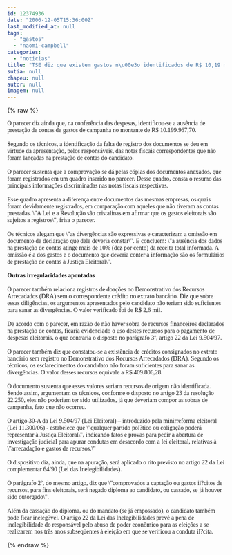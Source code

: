 ```yaml
---
id: 12374936
date: "2006-12-05T15:36:00Z"
last_modified_at: null
tags:
  - "gastos"
  - "naomi-campbell"
categories:
  - "noticias"
title: "TSE diz que existem gastos n\u00e3o identificados de R$ 10,19 milh\u00f5es nas contas de Lula"
sutia: null
chapeu: null
autor: null
imagem: null
---
```

{% raw %}
<p><B></p>
<p><P></B><FONT face=Verdana>O parecer diz ainda que, na conferência das despesas, identificou-se a ausência de prestação de contas de gastos de campanha no montante de R$ 10.199.967,70.<BR><BR>Segundo os técnicos, a identificação da falta de registro dos documentos se deu em virtude da apresentação, pelos responsáveis, das notas fiscais correspondentes que não foram lançadas na prestação de contas do candidato. <BR><BR>O parecer sustenta que a comprovação se dá pelas cópias dos documentos anexados, que foram registrados em um quadro inserido no parecer. Desse quadro, consta o resumo das principais informações discriminadas nas notas fiscais respectivas. <BR><BR>Esse quadro apresenta a diferença entre documentos das mesmas empresas, os quais foram devidamente registrados, em comparação com aqueles que não tiveram as contas prestadas. \"A Lei e a Resolução são cristalinas em afirmar que os gastos eleitorais são sujeitos a registros\", frisa o parecer. <BR><BR>Os técnicos alegam que \"as divergências são expressivas e caracterizam a omissão em documento de declaração que dele deveria constar\". E concluem: \"a ausência dos dados na prestação de contas atinge mais de 10% (dez por cento) da receita total informada. A omissão é a dos gastos e o documento que deveria conter a informação são os formulários de prestação de contas à Justiça Eleitoral\". <BR><BR></FONT><FONT face=Verdana><B>Outras irregularidades apontadas <BR></B><BR>O parecer também relaciona registros de doações no Demonstrativo dos Recursos Arrecadados (DRA) sem o correspondente crédito no extrato bancário. Diz que sobre essas diligências, os argumentos apresentados pelo candidato não teriam sido suficientes para sanar as divergências. O valor verificado foi de R$ 2,6 mil. <BR><BR>De acordo com o parecer, em razão de não haver sobra de recursos financeiros declarados na prestação de contas, ficaria evidenciado o uso destes recursos para o pagamento de despesas eleitorais, o que contraria o disposto no parágrafo 3º, artigo 22 da Lei 9.504/97. <BR><BR>O parecer também diz que constatou-se a existência de créditos consignados no extrato bancário sem registro no Demonstrativo dos Recursos Arrecadados (DRA). Segundo os técnicos, os esclarecimentos do candidato não foram suficientes para sanar as divergências. O valor desses recursos equivale a R$ 409.806,28. <BR><BR>O documento sustenta que esses valores seriam recursos de origem não identificada. Sendo assim, argumentam os técnicos, conforme o disposto no artigo 23 da resolução 22.250, eles não poderiam ter sido utilizados, já que deveriam compor as sobras de campanha, fato que não ocorreu.<BR><BR>O artigo 30-A da Lei 9.504/97 (Lei Eleitoral) – introduzido pela minirreforma eleitoral (Lei 11.300/06) - estabelece que \"qualquer partido pol?tico ou coligação poderá representar à Justiça Eleitoral\", indicando fatos e provas para pedir a abertura de investigação judicial para apurar condutas em desacordo com a lei eleitoral, relativas à \"arrecadação e gastos de recursos.\"<BR><BR>O dispositivo diz, ainda, que na apuração, será aplicado o rito previsto no artigo 22 da Lei complementar 64/90 (Lei das Inelegibilidades).<BR><BR>O parágrafo 2º, do mesmo artigo, diz que \"comprovados a captação ou gastos il?citos de recursos, para fins eleitorais, será negado diploma ao candidato, ou cassado, se já houver sido outorgado\".&nbsp;<BR><BR>Além da cassação do diploma, ou do mandato (se já empossado), o candidato também pode ficar ineleg?vel. O artigo 22 da Lei das Inelegibilidades prevê a pena de inelegibilidade do responsável pelo abuso de poder econômico para as eleições a se realizarem nos três anos subseqüentes à eleição em que se verificou a conduta il?cita.<BR></FONT></P> </p>
{% endraw %}